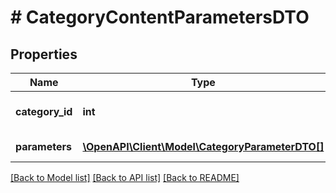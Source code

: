 # # CategoryContentParametersDTO

## Properties

Name | Type | Description | Notes
------------ | ------------- | ------------- | -------------
**category_id** | **int** | Идентификатор категории на Маркете. |
**parameters** | [**\OpenAPI\Client\Model\CategoryParameterDTO[]**](CategoryParameterDTO.md) | Список характеристик. | [optional]

[[Back to Model list]](../../README.md#models) [[Back to API list]](../../README.md#endpoints) [[Back to README]](../../README.md)
